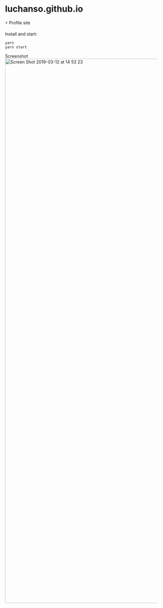 # luchanso.github.io
:zap: Profile site

Install and start:
```
yarn
yarn start
```

Screenshot
<img width="1792" alt="Screen Shot 2019-03-12 at 14 53 23" src="https://user-images.githubusercontent.com/2098777/54198092-ad23b780-44d6-11e9-9ab0-17e1cd27bf05.png">
